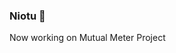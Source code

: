 ### Niotu 🔮

Now working on Mutual Meter Project


<!-- <img style="display: block;-webkit-user-select: none;margin: auto;background-color: hsl(0, 0%, 90%);" src="https://i.pinimg.com/originals/d0/97/9b/d0979b26cec609049b3d1a3dee5b89b3.gif">
 -->
